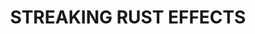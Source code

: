 ---
title: "STREAKING RUST EFFECTS"
price: "TBA"
desc: "Opis nije dostupan"
img_path: "/assets/img/A.MIG-1204.jpg"
brand: AMMO
available: true
cat: "weathering"
subcat: "ENAMEL STREAKING EFFECTS (35 mL)"
subsubcat: "SS"
---